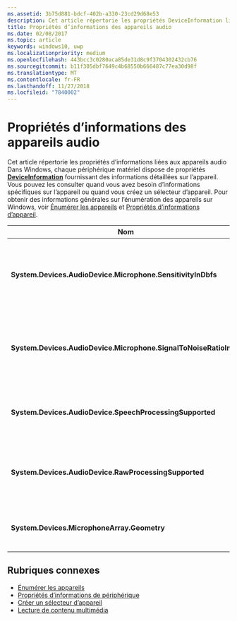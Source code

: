 ```yaml
---
ms.assetid: 3b75d881-bdcf-402b-a330-23cd29d68e53
description: Cet article répertorie les propriétés DeviceInformation liées aux appareils audio
title: Propriétés d’informations des appareils audio
ms.date: 02/08/2017
ms.topic: article
keywords: windows10, uwp
ms.localizationpriority: medium
ms.openlocfilehash: 443bcc3c0280aca85de31d8c9f3704302432cb76
ms.sourcegitcommit: b11f305dbf7649c4b68550b666487c77ea30d98f
ms.translationtype: MT
ms.contentlocale: fr-FR
ms.lasthandoff: 11/27/2018
ms.locfileid: "7840002"
---
```

# <a name="audio-device-information-properties"></a>Propriétés d’informations des appareils audio

Cet article répertorie les propriétés d’informations liées aux appareils audio Dans Windows, chaque périphérique matériel dispose de propriétés [**DeviceInformation**](https://msdn.microsoft.com/library/windows/apps/BR225393) fournissant des informations détaillées sur l’appareil. Vous pouvez les consulter quand vous avez besoin d’informations spécifiques sur l’appareil ou quand vous créez un sélecteur d’appareil. Pour obtenir des informations générales sur l’énumération des appareils sur Windows, voir [Énumérer les appareils](../devices-sensors/enumerate-devices.md) et [Propriétés d’informations d’appareil](../devices-sensors/device-information-properties.md).


|Nom|Type|Description|
|------------------------------------------------------------|------------|------------------------------------------------------|
|**System.Devices.AudioDevice.Microphone.SensitivityInDbfs**|Double|Spécifie la sensibilité du microphone en décibels par rapport aux décibels pleine échelle (dBFS).|
|**System.Devices.AudioDevice.Microphone.SignalToNoiseRatioInDb**|Double|Spécifie le ratio entre le signal du microphone et le bruit mesuré en décibels (dB).|
|**System.Devices.AudioDevice.SpeechProcessingSupported**|Booléen|Indique si l’appareil audio prend en charge le traitement de la parole.|
|**System.Devices.AudioDevice.RawProcessingSupported**|Booléen|Indique si l’appareil audio prend en charge le traitement des fichiers bruts.|
|**System.Devices.MicrophoneArray.Geometry**|unsigned char[]|Données géométriques pour un réseau de microphones.|

## <a name="related-topics"></a>Rubriques connexes

* [Énumérer les appareils](../devices-sensors/enumerate-devices.md)
* [Propriétés d’informations de périphérique](../devices-sensors/device-information-properties.md)
* [Créer un sélecteur d’appareil](../devices-sensors/build-a-device-selector.md)
* [Lecture de contenu multimédia](media-playback.md)




